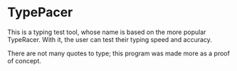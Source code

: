 # TypePacer
This is a typing test tool, whose name is based on the more popular TypeRacer.
With it, the user can test their typing speed and accuracy.

There are not many quotes to type; this program was made more as a proof of concept.